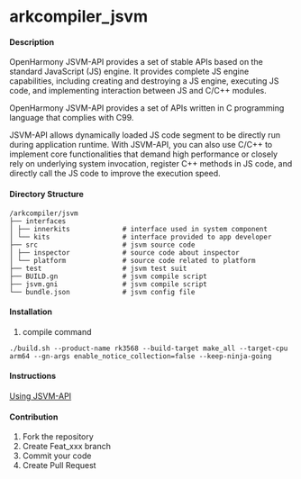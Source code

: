 # arkcompiler_jsvm

#### Description
OpenHarmony JSVM-API provides a set of stable APIs based on the standard JavaScript (JS) engine. It provides complete JS engine capabilities, including creating and destroying a JS engine, executing JS code, and implementing interaction between JS and C/C++ modules.

OpenHarmony JSVM-API provides a set of APIs written in C programming language that complies with C99.

JSVM-API allows dynamically loaded JS code segment to be directly run during application runtime. With JSVM-API, you can also use C/C++ to implement core functionalities that demand high performance or closely rely on underlying system invocation, register C++ methods in JS code, and directly call the JS code to improve the execution speed.

#### Directory Structure

```
/arkcompiler/jsvm
├── interfaces
│ ├── innerkits             # interface used in system component
│ └── kits                  # interface provided to app developer
├── src                     # jsvm source code
│ ├── inspector             # source code about inspector
│ └── platform              # source code related to platform
├── test                    # jsvm test suit
├── BUILD.gn                # jsvm compile script
├── jsvm.gni                # jsvm compile script
└── bundle.json             # jsvm config file
```

#### Installation

1.  compile command

```
./build.sh --product-name rk3568 --build-target make_all --target-cpu arm64 --gn-args enable_notice_collection=false --keep-ninja-going
```

#### Instructions

[Using JSVM-API](https://gitee.com/openharmony/docs/tree/master/zh-cn/application-dev/napi/Readme-CN.md)

#### Contribution

1.  Fork the repository
2.  Create Feat_xxx branch
3.  Commit your code
4.  Create Pull Request

